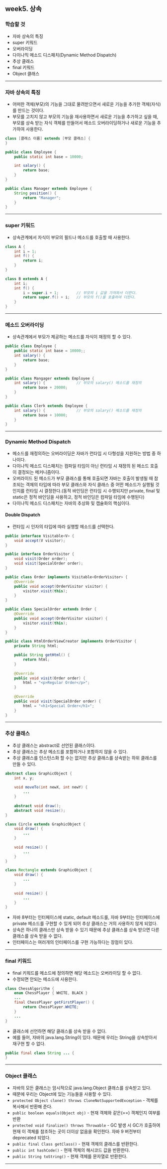

## week5. 상속

### 학습할 것
- 자바 상속의 특징
- super 키워드
- 오버라이딩
- 다이나믹 메소드 디스패치(Dynamic Method Dispatch)
- 추상 클래스
- final 키워드
- Object 클래스

***

### 자바 상속의 특징
- 어떠한 객체(부모)의 기능을 그대로 물려받으면서 새로운 기능을 추가한 객체(자식)를 만드는 것이다.
- 부모를 고치지 않고 부모의 기능을 재사용하면서 새로운 기능을 추가하고 싶을 때, 부모를 상속 받는 자식 객체를 만들어서 메소드 오버라이딩하거나 새로운 기능을 추가하여 사용한다.
```java
class [클래스 이름] extends [부모 클래스] {   
}
```
```java
public class Employee {
    public static int base = 10000;

    int salary() {
        return base;
    }
}

public class Manager extends Employee {
    String position() {
        return "Manager";
    }
}
```

***

### super 키워드
- 상속관계에서 자식이 부모의 필드나 메소드를 호출할 때 사용한다.
```java
class A {
    int i = 1;
    int f() {
        return i;
    }
}

class B extends A {
    int i;
    int f() {
        i = super.i + 1;        // 부모의 i 값을 가져와서 더한다.
        return super.f() + i;   // 부모의 f()를 호출하여 더한다.
    }
}
```

***

### 메소드 오버라이딩
- 상속관계에서 부모가 제공하는 메소드를 자식이 재정의 할 수 있다.
```java
public class Employee {
    public static int base = 10000;;
    int salary() {
        return base;
    }
}

public class Mangager extends Employee {
    int salary() {              // 부모의 salary() 메소드를 재정의
        return base + 20000;
    }
}

public class Clerk extends Employee {
    int salary() {              // 부모의 salary() 메소드를 재정의
        return base + 10000;
    }
}
```

***

### Dynamic Method Dispatch
- 메소드를 재정의하는 오버라이딩은 자바가 런타임 시 다형성을 지원하는 방법 중 하나이다.
- 다이나믹 메소드 디스패치는 컴파일 타임이 아닌 런타임 시 재정의 된 메소드 호출이 결정되는 메커니즘이다.
- 오버라이드 된 메소드가 부모 클래스를 통해 호출되면 자바는 호출이 발생될 때 참조되는 객체의 타입에 따라 부모 클래스와 자식 클래스 중 어떤 메소드가 실행될 것인지를 런타임 시 결정한다.(동적 바인딩은 런타임 시 수행되지만 private, final 및 static은 정적 바인딩을 사용하고, 정적 바인딩은 컴파일 타임에 수행된다)
- 다이나믹 메소드 디스패치는 자바의 추상화 및 캡슐화의 핵심이다.

#### Double Dispatch
- 런타임 시 인자의 타입에 따라 실행할 메소드를 선택한다.
```java
public interface Visitable<V> {
    void accept(V visitor);
}

public interface OrderVisitor {
    void visit(Order order);
    void visit(SpecialOrder order);
}

public class Order implements Visitable<OrderVisitor> {
    @Override
    public void accept(OrderVisitor visitor) {
        visitor.visit(this);
    }
}

public class SpecialOrder extends Order {
    @Override
    public void accept(OrderVisitor visitor) {
        visitor.visit(this);
    }
}

public class HtmlOrderViewCreator implements OrderVisitor {
    private String html;

    public String getHtml() {
        return html;
    }
    
    @Override
    public void visit(Order order) {
        html = "<p>Regular Order</p>";
    }
    
    @Override
    public void visit(SpecialOrder order) {
        html = "<h1>Special Order</h1>";
    }
}
```

***

### 추상 클래스
- 추상 클래스는 abstract로 선언된 클래스이다.
- 추상 클래스는 추상 메소드를 포함하거나 포함하지 않을 수 있다.
- 추상 클래스를 인스턴스화 할 수는 없지만 추상 클래스를 상속받는 하위 클래스를 만들 수 있다.
```java
abstract class GraphicObject {
    int x, y;
    
    void moveTo(int newX, int newY) {
        ...
    }
    
    abstract void draw();
    abstract void resize();
}

class Circle extends GraphicObject {
    void draw() {
        ...
    }
    
    void resize() {
        ...
    }
}

class Rectangle extends GraphicObject {
    void draw() {
        ...
    }
    
    void resize() {
        ...
    }
}
```
- 자바 8부터는 인터페이스에 static, default 메소드를, 자바 9부터는 인터페이스에 private 메소드를 구현할 수 있게 되어 추상 클래스는 거의 사용하지 않게 되었다.
- 상속은 하나의 클래스만 상속 받을 수 있기 때문에 추상 클래스를 상속 받으면 다른 클래스를 상속 받을 수 없다.
- 인터페이스는 여러개의 인터페이스를 구현 가능하다는 장점이 있다.

***

### final 키워드
- final 키워드를 메소드에 정의하면 해당 메소드는 오버라이딩 할 수 없다.
- 수정되면 안되는 메소드에 사용한다.
```java
class ChessAlgorithm {
    enum ChessPlayer { WHITE, BLACK }
    ...
    final ChessPlayer getFirstPlayer() {
        return ChessPlayer.WHITE;
    }
    ...
}
```
- 클래스에 선언하면 해당 클래스를 상속 받을 수 없다.
- 예를 들어, 자바의 java.lang.String이 있다. 때문에 우리는 String을 상속받아서 재구현 할 수 없다.
```java
public final class String ... {
}
```

*** 

### Object 클래스
- 자바의 모든 클래스는 암시적으로 java.lang.Object 클래스를 상속받고 있다.
- 때문에 우리는 Object에 있는 기능들을 사용할 수 있다.
- `protected Object clone() throws CloneNotSupportedException`
        - 객체를 복사해서 반환해 준다.
- `public boolean equals(Object obj)`
        - 현재 객체와 같은(==) 객체인지 여부를 반환
- `protected void finalize() throws Throwable`
        - GC 발생 시 GC가 호출하여 현재 이 객체를 참조하는 곳이 더이상 없음을 확인한다. 자바 9 버전부터 deprecated 되었다.
- `public final Class getClass()`
        - 현재 객체의 클래스를 반환한다.
- `public int hashCode()`
        - 현재 객체의 해시코드 값을 반환한다.
- `public String toString()`
        - 현재 객체를 문자열로 반환한다.

***
